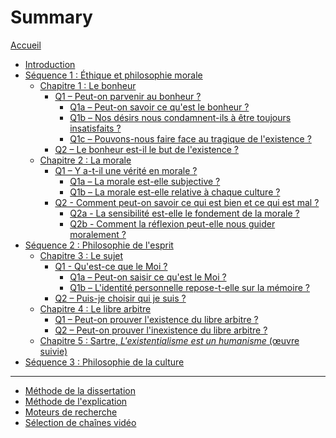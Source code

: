 # Summary

[Accueil](README.md)
- [Introduction](intro.md)
- [Séquence 1 : Éthique et philosophie morale](s1.md)
	- [Chapitre 1 : Le bonheur](s1-ch1.md)
		- [Q1 – Peut-on parvenir au bonheur ?](s1-ch1-q1.md)
			- [Q1a – Peut-on savoir ce qu'est le bonheur ?](s1-ch1-q1a.md)
			- [Q1b – Nos désirs nous condamnent-ils à être toujours insatisfaits ?](s1-ch1-q1b.md)
			- [Q1c – Pouvons-nous faire face au tragique de l'existence ?](s1-ch1-q1c.md)
		- [Q2 – Le bonheur est-il le but de l'existence ?](s1-ch1-q2.md)
	- [Chapitre 2 : La morale](s1-ch2.md)
		- [Q1 – Y a-t-il une vérité en morale ?](s1-ch2-q1.md)
			- [Q1a – La morale est-elle subjective ?](s1-ch2-q1a.md)
			- [Q1b – La morale est-elle relative à chaque culture ?](s1-ch2-q1b.md)
		- [Q2 - Comment peut-on savoir ce qui est bien et ce qui est mal ?](s1-ch2-q2.md)
			- [Q2a - La sensibilité est-elle le fondement de la morale ?](s1-ch2-q2a.md)
			- [Q2b - Comment la réflexion peut-elle nous guider moralement ?](s1-ch2-q2b.md)
- [Séquence 2 : Philosophie de l'esprit](s2.md)
	- [Chapitre 3 : Le sujet](s2-ch3.md)
		- [Q1 - Qu'est-ce que le Moi ?](s2-ch3-q1.md)
			- [Q1a – Peut-on saisir ce qu'est le Moi ?](s2-ch3-q1a.md)
			- [Q1b – L'identité personnelle repose-t-elle sur la mémoire ?](s2-ch3-q1b.md)
		- [Q2 – Puis-je choisir qui je suis ?](s2-ch3-q2.md)
	- [Chapitre 4 : Le libre arbitre](s2-ch4.md)
		- [Q1 – Peut-on prouver l'existence du libre arbitre ?](s2-ch4-q1.md)
		- [Q2 – Peut-on prouver l'inexistence du libre arbitre ?](s2-ch4-q2.md)
	- [Chapitre 5 : Sartre, _L'existentialisme est un humanisme_ (œuvre suivie)](s2-ch5.md)
- [Séquence 3 : Philosophie de la culture](s3.md)
	<!-- - [Chapitre 5 : L'art](s3-ch5.md)
		- [Q1 – La valeur d'une œuvre d'art réside-t-elle dans sa beauté ?](s3-ch5-q1.md)
		- [Q2 – Est-ce le génie de l'artiste qui fait la valeur d'une œuvre ?](s3-ch5-q2.md)
		- [Q3 – L'œuvre d'art ne vaut-elle que par ce qu'elle nous apporte ?](s3-ch5-q3.md)
	- [Chapitre 6 : La technique](s3-ch6.md)
		- [Q1 – La technique permet-elle de maîtriser la nature ?](s3-ch6-q1.md)
		- [Q2 – Le développement technique transforme-t-il les êtres humains ?](s3-ch6-q2.md) -->


---
- [Méthode de la dissertation](methode-dissertation.md)
- [Méthode de l'explication](methode-explication.md)
- [Moteurs de recherche](moteurs-de-recherche.md)
- [Sélection de chaînes vidéo](selection-chaines-video.md)

<!-- 
---

- [Révisions](revisions.md)
	- [Les philosophes vus en cours](frise-chronologique.md)	
-->